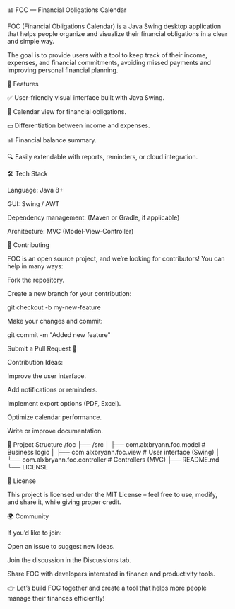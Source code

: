 📊 FOC — Financial Obligations Calendar

FOC (Financial Obligations Calendar) is a Java Swing desktop application that helps people organize and visualize their financial obligations in a clear and simple way.

The goal is to provide users with a tool to keep track of their income, expenses, and financial commitments, avoiding missed payments and improving personal financial planning.

🚀 Features

✅ User-friendly visual interface built with Java Swing.

📅 Calendar view for financial obligations.

💵 Differentiation between income and expenses.

📊 Financial balance summary.

🔍 Easily extendable with reports, reminders, or cloud integration.

🛠️ Tech Stack

Language: Java 8+

GUI: Swing / AWT

Dependency management: (Maven or Gradle, if applicable)

Architecture: MVC (Model-View-Controller)

🤝 Contributing

FOC is an open source project, and we’re looking for contributors!
You can help in many ways:

Fork the repository.

Create a new branch for your contribution:

git checkout -b my-new-feature


Make your changes and commit:

git commit -m "Added new feature"


Submit a Pull Request 🚀

Contribution Ideas:

Improve the user interface.

Add notifications or reminders.

Implement export options (PDF, Excel).

Optimize calendar performance.

Write or improve documentation.

📂 Project Structure
/foc
 ├── /src
 │    ├── com.alxbryann.foc.model      # Business logic
 │    ├── com.alxbryann.foc.view       # User interface (Swing)
 │    └── com.alxbryann.foc.controller # Controllers (MVC)
 ├── README.md
 └── LICENSE

📜 License

This project is licensed under the MIT License – feel free to use, modify, and share it, while giving proper credit.

🌍 Community

If you’d like to join:

Open an issue to suggest new ideas.

Join the discussion in the Discussions tab.

Share FOC with developers interested in finance and productivity tools.

👉 Let’s build FOC together and create a tool that helps more people manage their finances efficiently!
